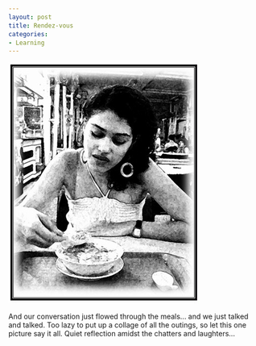 ```yaml
---
layout: post
title: Rendez-vous
categories:
- Learning
---
```



![](/img/meet.jpg)

And our conversation just flowed through the meals... and we just talked and talked. Too lazy to put up a collage of all the outings, so let this one picture say it all. Quiet reflection amidst the chatters and laughters...
